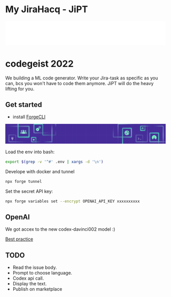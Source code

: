 # My JiraHacq - JiPT

![altcodegeist](res/codegeist.png)


# codegeist 2022 

We building a ML code generator.
Write your Jira-task as specific as you can, bcs you won't have to code them anymore.
JiPT will do the heavy lifting for you. 


## Get started

- install [ForgeCLI](https://developer.atlassian.com/platform/forge/getting-started/#install-the-forge-cli)

![DevPostBanner](res/banner.png)

Load the env into bash:
```sh
export $(grep -v '^#' .env | xargs -d '\n')
```

Develope with docker and tunnel
```sh
npx forge tunnel
```

Set the secret API key:
```sh
npx forge variables set --encrypt OPENAI_API_KEY xxxxxxxxxx
```

## OpenAI

We got accex to the new codex-davinci002 model :)

[Best practice](https://beta.openai.com/docs/guides/code/editing-code)

## TODO

- Read the issue body.
- Prompt to choose language.
- Codex api call.
- Display the text.
- Publish on marketplace